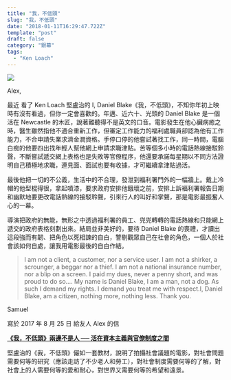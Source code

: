 ```yaml
---
title: "我，不低頭"
slug: "我，不低頭"
date: "2018-01-11T16:29:47.722Z"
template: "post"
draft: false
category: "銀幕"
tags:
  - "Ken Loach"
---
```


![](media/1__jvP__l0YxljA4EPUN8AuD9A.jpeg)

Alex,

最近 看了 Ken Loach 堅盧治的 I, Daniel Blake《我，不低頭》，不知你年初上映時有沒有看過，但你一定會喜歡的。年邁、近六十、光頭的 Daniel Blake 是一個活在 Newcastle 的木匠，說著難聽得不是英文的口音。電影發生在他心臟病癒之時，醫生雖然指他不適合重新工作，但審定工作能力的福利處職員卻認為他有工作能力，不合申請失業求濟金潤資格。手停口停的他嘗試著找工作，同一時間，電腦白痴的他要四出找年輕人幫他網上申請求職津貼。苦等個多小時的電話熱線接駁鈴聲，不斷嘗試遞交網上表格也是失敗等官僚程序，他還要承諾每星期以不同方法證明自己積極地求職，連見面、面試也要有收據，才可繼續拿津貼過活。

最後他把一切的不公義，生活中的不合理，發泄到福利署門外的一幅牆上。戴上冷帽的他型棍得很，拿起噴漆，要求政府安排他餓壞之前，安排上訴褔利署報告日期和幽默地要更改電話熱線的接駁聆聲，引來行人的叫好和掌聲，那是電影最振奮人心的一幕。

導演把政府的無能，無形之中透過福利署的員工、兜兜轉轉的電話熱線和只能網上遞交的政府表格刻劃出來。結局並非美好的，要待 Daniel Blake 的喪禮，才讀出這段強而有韌、把角色以死相諫的自白，警剔觀眾自己在社會的角色，一個人於社會該如何自處，讓我用電影最後的自白作結。

> I am not a client, a customer, nor a service user. I am not a shirker, a scrounger, a beggar nor a thief. I am not a national insurance number, nor a blip on a screen. I paid my dues, never a penny short, and was proud to do so…. My name is Daniel Blake, I am a man, not a dog. As such I demand my rights. I demand you treat me with respect.I, Daniel Blake, am a citizen, nothing more, nothing less. Thank you.

Samuel

寫於 2017 年 8 月 25 日 給友人 Alex 的信

[**《我，不低頭》兩邊不是人 ── 活在資本主義與官僚制度之間**](http://www.cinezen.hk/?p=7279)

堅盧治的《我，不低頭》儼如一套教材，說明了拍攝社會議題的電影，對社會問題需要何等的研究（應該走訪了不少老人和勞工），對社會制度需要何等的了解，對社會上的人需要何等的愛和耐心，對世界又需要何等的希望和遠景。
